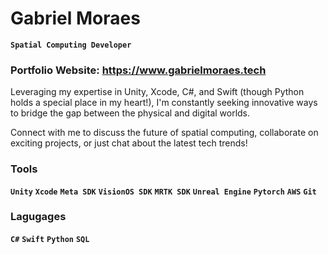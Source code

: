 # Gabriel Moraes

**` Spatial Computing Developer `**

### Portfolio Website: https://www.gabrielmoraes.tech


 Leveraging my expertise in Unity, Xcode, C#, and Swift (though Python holds a special place in my heart!), I'm constantly seeking innovative ways to bridge the gap between the physical and digital worlds.

 Connect with me to discuss the future of spatial computing, collaborate on exciting projects, or just chat about the latest tech trends!

 ### Tools
 **`Unity`**  **`Xcode`** **`Meta SDK`**  **`VisionOS SDK`** **`MRTK SDK`**  **`Unreal Engine`** **`Pytorch`** **`AWS`**  **`Git`**

 ### Lagugages
 **`C#`**  **`Swift`** **`Python`** **`SQL`**
